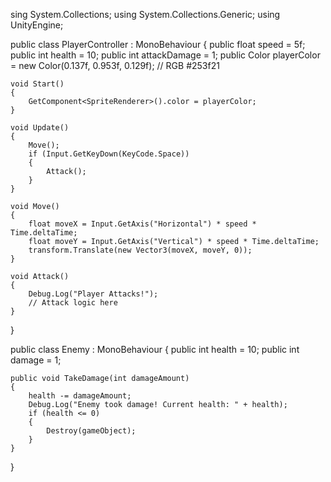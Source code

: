 sing System.Collections;
using System.Collections.Generic;
using UnityEngine;

public class PlayerController : MonoBehaviour
{
    public float speed = 5f;
    public int health = 10;
    public int attackDamage = 1;
    public Color playerColor = new Color(0.137f, 0.953f, 0.129f); // RGB #253f21

    void Start()
    {
        GetComponent<SpriteRenderer>().color = playerColor;
    }

    void Update()
    {
        Move();
        if (Input.GetKeyDown(KeyCode.Space))
        {
            Attack();
        }
    }

    void Move()
    {
        float moveX = Input.GetAxis("Horizontal") * speed * Time.deltaTime;
        float moveY = Input.GetAxis("Vertical") * speed * Time.deltaTime;
        transform.Translate(new Vector3(moveX, moveY, 0));
    }

    void Attack()
    {
        Debug.Log("Player Attacks!");
        // Attack logic here
    }
}

public class Enemy : MonoBehaviour
{
    public int health = 10;
    public int damage = 1;

    public void TakeDamage(int damageAmount)
    {
        health -= damageAmount;
        Debug.Log("Enemy took damage! Current health: " + health);
        if (health <= 0)
        {
            Destroy(gameObject);
        }
    }
}
